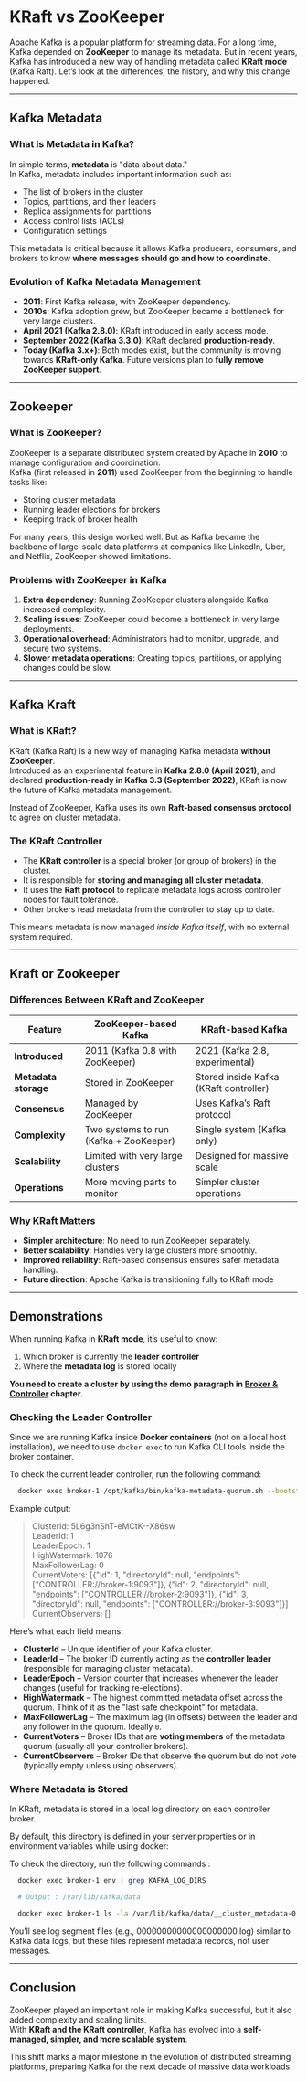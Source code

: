 # KRaft vs ZooKeeper

Apache Kafka is a popular platform for streaming data. For a long time, Kafka depended on **ZooKeeper** to manage its metadata. But in recent years, Kafka has introduced a new way of handling metadata called **KRaft mode** (Kafka Raft). Let’s look at the differences, the history, and why this change happened.

---

## Kafka Metadata

### What is Metadata in Kafka?

In simple terms, **metadata** is "data about data."  
In Kafka, metadata includes important information such as:

- The list of brokers in the cluster
- Topics, partitions, and their leaders
- Replica assignments for partitions
- Access control lists (ACLs)
- Configuration settings

This metadata is critical because it allows Kafka producers, consumers, and brokers to know **where messages should go and how to coordinate**.

### Evolution of Kafka Metadata Management

- **2011**: First Kafka release, with ZooKeeper dependency.
- **2010s**: Kafka adoption grew, but ZooKeeper became a bottleneck for very large clusters.
- **April 2021 (Kafka 2.8.0)**: KRaft introduced in early access mode.
- **September 2022 (Kafka 3.3.0)**: KRaft declared **production-ready**.
- **Today (Kafka 3.x+)**: Both modes exist, but the community is moving towards **KRaft-only Kafka**. Future versions plan to **fully remove ZooKeeper support**.

---

## Zookeeper

### What is ZooKeeper?

ZooKeeper is a separate distributed system created by Apache in **2010** to manage configuration and coordination.  
Kafka (first released in **2011**) used ZooKeeper from the beginning to handle tasks like:

- Storing cluster metadata
- Running leader elections for brokers
- Keeping track of broker health

For many years, this design worked well. But as Kafka became the backbone of large-scale data platforms at companies like LinkedIn, Uber, and Netflix, ZooKeeper showed limitations.

### Problems with ZooKeeper in Kafka

1. **Extra dependency**: Running ZooKeeper clusters alongside Kafka increased complexity.
2. **Scaling issues**: ZooKeeper could become a bottleneck in very large deployments.
3. **Operational overhead**: Administrators had to monitor, upgrade, and secure two systems.
4. **Slower metadata operations**: Creating topics, partitions, or applying changes could be slow.

---

## Kafka Kraft

### What is KRaft?

KRaft (Kafka Raft) is a new way of managing Kafka metadata **without ZooKeeper**.  
Introduced as an experimental feature in **Kafka 2.8.0 (April 2021)**, and declared **production-ready in Kafka 3.3 (September 2022)**, KRaft is now the future of Kafka metadata management.

Instead of ZooKeeper, Kafka uses its own **Raft-based consensus protocol** to agree on cluster metadata.

### The KRaft Controller

- The **KRaft controller** is a special broker (or group of brokers) in the cluster.
- It is responsible for **storing and managing all cluster metadata**.
- It uses the **Raft protocol** to replicate metadata logs across controller nodes for fault tolerance.
- Other brokers read metadata from the controller to stay up to date.

This means metadata is now managed *inside Kafka itself*, with no external system required.

---

## Kraft or Zookeeper

### Differences Between KRaft and ZooKeeper

| Feature              | ZooKeeper-based Kafka         | KRaft-based Kafka                      |
|----------------------|-------------------------------|----------------------------------------|
| **Introduced**       | 2011 (Kafka 0.8 with ZooKeeper) | 2021 (Kafka 2.8, experimental)         |
| **Metadata storage** | Stored in ZooKeeper           | Stored inside Kafka (KRaft controller) |
| **Consensus**        | Managed by ZooKeeper          | Uses Kafka’s Raft protocol             |
| **Complexity**       | Two systems to run (Kafka + ZooKeeper) | Single system (Kafka only)            |
| **Scalability**      | Limited with very large clusters | Designed for massive scale            |
| **Operations**       | More moving parts to monitor  | Simpler cluster operations             |

### Why KRaft Matters

- **Simpler architecture**: No need to run ZooKeeper separately.
- **Better scalability**: Handles very large clusters more smoothly.
- **Improved reliability**: Raft-based consensus ensures safer metadata handling.
- **Future direction**: Apache Kafka is transitioning fully to KRaft mode

---

## Demonstrations

When running Kafka in **KRaft mode**, it’s useful to know:

1. Which broker is currently the **leader controller**
2. Where the **metadata log** is stored locally

**You need to create a cluster by using the demo paragraph in [Broker & Controller](notes/03-broker-controller.md) chapter.**

### Checking the Leader Controller

Since we are running Kafka inside **Docker containers** (not on a local host installation), we need to use `docker exec` to run Kafka CLI tools inside the broker container.

To check the current leader controller, run the following command:

```bash
  docker exec broker-1 /opt/kafka/bin/kafka-metadata-quorum.sh --bootstrap-server broker-1:9092 describe --status
```
Example output:

> ClusterId:              5L6g3nShT-eMCtK--X86sw  
> LeaderId:               1  
> LeaderEpoch:            1  
> HighWatermark:          1076  
> MaxFollowerLag:         0  
> CurrentVoters:         [{"id": 1, "directoryId": null, "endpoints": ["CONTROLLER://broker-1:9093"]}, {"id": 2, "directoryId": null, "endpoints": ["CONTROLLER://broker-2:9093"]}, {"id": 3, "directoryId": null, "endpoints": ["CONTROLLER://broker-3:9093"]}]  
> CurrentObservers:       []  

Here’s what each field means:

- **ClusterId** – Unique identifier of your Kafka cluster.  
- **LeaderId** – The broker ID currently acting as the **controller leader** (responsible for managing cluster metadata).  
- **LeaderEpoch** – Version counter that increases whenever the leader changes (useful for tracking re-elections).  
- **HighWatermark** – The highest committed metadata offset across the quorum. Think of it as the "last safe checkpoint" for metadata.  
- **MaxFollowerLag** – The maximum lag (in offsets) between the leader and any follower in the quorum. Ideally `0`.  
- **CurrentVoters** – Broker IDs that are **voting members** of the metadata quorum (usually all your controller brokers).  
- **CurrentObservers** – Broker IDs that observe the quorum but do not vote (typically empty unless using observers).  

### Where Metadata is Stored

In KRaft, metadata is stored in a local log directory on each controller broker.

By default, this directory is defined in your server.properties or in environment variables while using docker:

To check the directory, run the following commands : 

```bash
  docker exec broker-1 env | grep KAFKA_LOG_DIRS

  # Output : /var/lib/kafka/data

  docker exec broker-1 ls -la /var/lib/kafka/data/__cluster_metadata-0  
```

You’ll see log segment files (e.g., 00000000000000000000.log) similar to Kafka data logs, but these files represent metadata records, not user messages.

---
## Conclusion

ZooKeeper played an important role in making Kafka successful, but it also added complexity and scaling limits.  
With **KRaft and the KRaft controller**, Kafka has evolved into a **self-managed, simpler, and more scalable system**.

This shift marks a major milestone in the evolution of distributed streaming platforms, preparing Kafka for the next decade of massive data workloads.


